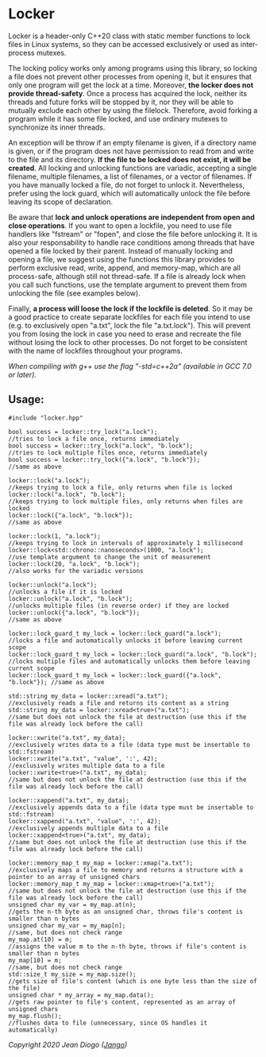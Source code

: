 # Locker

Locker is a header-only C++20 class with static member functions to lock files in Linux systems, so they can be accessed exclusively or used as inter-process mutexes.

The locking policy works only among programs using this library, so locking a file does not prevent other processes from opening it, but it ensures that only one program will get the lock at a time. Moreover, **the locker does not provide thread-safety**. Once a process has acquired the lock, neither its threads and future forks will be stopped by it, nor they will be able to mutually exclude each other by using the filelock. Therefore, avoid forking a program while it has some file locked, and use ordinary mutexes to synchronize its inner threads.

An exception will be throw if an empty filename is given, if a directory name is given, or if the program does not have permission to read from and write to the file and its directory. **If the file to be locked does not exist, it will be created**. All locking and unlocking functions are variadic, accepting a single filename, multiple filenames, a list of filenames, or a vector of filenames. If you have manually locked a file, do not forget to unlock it. Nevertheless, prefer using the lock guard, which will automatically unlock the file before leaving its scope of declaration.

Be aware that **lock and unlock operations are independent from open and close operations**. If you want to open a lockfile, you need to use file handlers like "fstream" or "fopen", and close the file before unlocking it. It is also your responsability to handle race conditions among threads that have opened a file locked by their parent. Instead of manually locking and opening a file, we suggest using the functions this library provides to perform exclusive read, write, append, and memory-map, which are all process-safe, although still not thread-safe. If a file is already lock when you call such functions, use the template argument to prevent them from unlocking the file (see examples below).

Finally, **a process will loose the lock if the lockfile is deleted**. So it may be a good practice to create separate lockfiles for each file you intend to use (e.g. to exclusively open "a.txt", lock the file "a.txt.lock"). This will prevent you from losing the lock in case you need to erase and recreate the file without losing the lock to other processes. Do not forget to be consistent with the name of lockfiles throughout your programs.

*When compiling with g++ use the flag "-std=c++2a" (available in GCC 7.0 or later).*

## Usage:

	#include "locker.hpp"
	
	bool success = locker::try_lock("a.lock");                               //tries to lock a file once, returns immediately
	bool success = locker::try_lock("a.lock", "b.lock");                     //tries to lock multiple files once, returns immediately
	bool success = locker::try_lock({"a.lock", "b.lock"});                   //same as above

	locker::lock("a.lock");                                                  //keeps trying to lock a file, only returns when file is locked
	locker::lock("a.lock", "b.lock");                                        //keeps trying to lock multiple files, only returns when files are locked
	locker::lock({"a.lock", "b.lock"});                                      //same as above

	locker::lock(1, "a.lock");                                               //keeps trying to lock in intervals of approximately 1 millisecond
	locker::lock<std::chrono::nanoseconds>(1000, "a.lock");                  //use template argument to change the unit of measurement
	locker::lock(20, "a.lock", "b.lock");                                    //also works for the variadic versions

	locker::unlock("a.lock");                                                //unlocks a file if it is locked
	locker::unlock("a.lock", "b.lock");                                      //unlocks multiple files (in reverse order) if they are locked
	locker::unlock({"a.lock", "b.lock"});                                    //same as above

	locker::lock_guard_t my_lock = locker::lock_guard("a.lock");             //locks a file and automatically unlocks it before leaving current scope
	locker::lock_guard_t my_lock = locker::lock_guard("a.lock", "b.lock");   //locks multiple files and automatically unlocks them before leaving current scope
	locker::lock_guard_t my_lock = locker::lock_guard({"a.lock", "b.lock"}); //same as above

	std::string my_data = locker::xread("a.txt");                            //exclusively reads a file and returns its content as a string
	std::string my_data = locker::xread<true>("a.txt");                      //same but does not unlock the file at destruction (use this if the file was already lock before the call)

	locker::xwrite("a.txt", my_data);                                        //exclusively writes data to a file (data type must be insertable to std::fstream)
	locker::xwrite("a.txt", "value", ':', 42);                               //exclusively writes multiple data to a file
	locker::xwrite<true>("a.txt", my_data);                                  //same but does not unlock the file at destruction (use this if the file was already lock before the call)

	locker::xappend("a.txt", my_data);                                       //exclusively appends data to a file (data type must be insertable to std::fstream)
	locker::xappend("a.txt", "value", ':', 42);                              //exclusively appends multiple data to a file
	locker::xappend<true>("a.txt", my_data);                                 //same but does not unlock the file at destruction (use this if the file was already lock before the call)

	locker::memory_map_t my_map = locker::xmap("a.txt");                     //exclusively maps a file to memory and returns a structure with a pointer to an array of unsigned chars
	locker::memory_map_t my_map = locker::xmap<true>("a.txt");               //same but does not unlock the file at destruction (use this if the file was already lock before the call)
	unsigned char my_var = my_map.at(n);                                     //gets the n-th byte as an unsigned char, throws file's content is smaller than n bytes
	unsigned char my_var = my_map[n];                                        //same, but does not check range
	my_map.at(10) = m;                                                       //assigns the value m to the n-th byte, throws if file's content is smaller than n bytes
	my_map[10] = m;                                                          //same, but does not check range
	std::size_t my_size = my_map.size();                                     //gets size of file's content (which is one byte less than the size of the file)
	unsigned char * my_array = my_map.data();                                //gets raw pointer to file's content, represented as an array of unsigned chars
	my_map.flush();                                                          //flushes data to file (unnecessary, since OS handles it automatically)

*Copyright 2020 Jean Diogo ([Jango](mailto:jeandiogo@gmail.com))*
